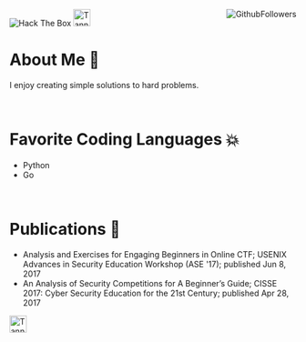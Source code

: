 <img src="http://www.hackthebox.eu/badge/image/106371" alt="Hack The Box"> <a href="https://dev.to/tannerburns">
<img src="https://d2fltix0v2e0sb.cloudfront.net/dev-badge.svg" alt="Tanner Burns's DEV Profile" height="30" width="30">
</a> <img align="right" src="https://img.shields.io/github/followers/tannerburns?style=plastic&logo=github" alt="GithubFollowers">
# About Me :speech_balloon:

  I enjoy creating simple solutions to hard problems.

<br>

# Favorite Coding Languages :boom:
  - Python
  - Go

<br>
  
# Publications :bookmark_tabs:
  
  - Analysis and Exercises for Engaging Beginners in Online CTF; USENIX Advances in Security Education Workshop (ASE '17); published Jun 8, 2017
  - An Analysis of Security Competitions for A Beginner’s Guide; CISSE 2017: Cyber Security Education for the 21st Century; published Apr 28, 2017


<a href="https://dev.to/tannerburns">
  <img align="center" src="https://d2fltix0v2e0sb.cloudfront.net/dev-badge.svg" alt="Tanner Burns's DEV Profile" height="30" width="30">
</a>

